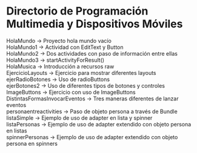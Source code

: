# Directorio de Programación Multimedia y Dispositivos Móviles
HolaMundo -> Proyecto hola mundo vacío<br />
HolaMundo1 -> Actividad con EditText y Button<br />
HolaMundo2 -> Dos actividades con paso de información entre ellas<br />
HolaMundo3 -> startActivityForResult()<br />
HolaMusica -> Introducción a recursos raw<br />
EjercicioLayouts -> Ejercicio para mostrar diferentes layouts<br />
ejerRadioBotones -> Uso de radioButtons<br />
ejerBotones2 -> Uso de diferentes tipos de botones y controles<br />
ImageButtons -> Ejercicio con uso de ImageButtons<br />
DistintasFormasInvocarEventos -> Tres maneras diferentes de lanzar eventos<br />
personaentreactivities -> Paso de objeto persona a través de Bundle<br />
listaSimple -> Ejemplo de uso de adapter en lista y spinner<br />
listaPersonas -> Ejemplo de uso de adapter extendido con objeto persona en listas<br />
spinnerPersonas -> Ejemplo de uso de adapter extendido con objeto persona en spinners
